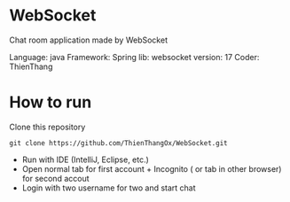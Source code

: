 # WebSocket
Chat room application made by WebSocket

Language:   java
Framework:  Spring
lib:        websocket
version:    17
Coder:      ThienThang

# How to run
Clone this repository
```
git clone https://github.com/ThienThangOx/WebSocket.git
```
- Run with IDE (IntelliJ, Eclipse, etc.)
- Open normal tab for first account + Incognito ( or tab in other browser) for second accout
- Login with two username for two and start chat


